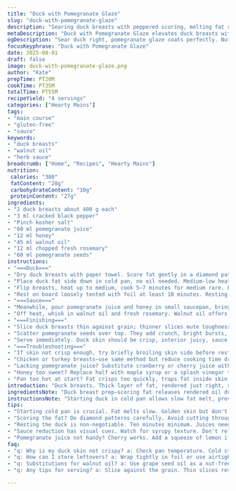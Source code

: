 ```yaml
---
title: "Duck with Pomegranate Glaze"
slug: "duck-with-pomegranate-glaze"
description: "Searing duck breasts with peppered scoring, melting fat slowly till skin crackles. Pomegranate-honey reduction stirred down to syrup, oil blended in with fresh herbs. Garnished with juicy pomegranate seeds and tangy fresh rosemary adding a woodsy twist. Duck sliced thin, rested well before serving. Replaced olive oil with walnut oil for a deeper nuttiness, swapped parsley for rosemary. Slightly less honey, more tartness held in tartaric punch of acid. Small timing changes to render fat just right and keep meat tender. Equally gluten, nut, egg, dairy free if you swap walnut oil back out. A method teaching to read meat, bubbles, aromas—not a watch timer."
metaDescription: "Duck with Pomegranate Glaze elevates duck breasts with a rich glaze. Crunchy seeds, nutty oil. Master fat rendering for moist meat."
ogDescription: "Sear duck right, pomegranate glaze coats perfectly. Nutty oil swaps, fresh herbs push flavors. A dish that sings savory and sweet."
focusKeyphrase: "Duck with Pomegranate Glaze"
date: 2025-08-01
draft: false
image: duck-with-pomegranate-glaze.png
author: "Kate"
prepTime: PT20M
cookTime: PT35M
totalTime: PT55M
recipeYield: "4 servings"
categories: ["Hearty Mains"]
tags:
- "main course"
- "gluten-free"
- "sauce"
keywords:
- "duck breasts"
- "walnut oil"
- "herb sauce"
breadcrumb: ["Home", "Recipes", "Hearty Mains"]
nutrition: 
 calories: "380"
 fatContent: "28g"
 carbohydrateContent: "10g"
 proteinContent: "27g"
ingredients:
- "2 duck breasts about 400 g each"
- "3 ml cracked black pepper"
- "Pinch kosher salt"
- "60 ml pomegranate juice"
- "12 ml honey"
- "45 ml walnut oil"
- "12 ml chopped fresh rosemary"
- "60 ml pomegranate seeds"
instructions:
- "===Duck==="
- "Dry duck breasts with paper towel. Score fat gently in a diamond pattern keeping meat intact, no slicing through. Sprinkle cracked pepper evenly. Salt lightly; salt draws moisture but too much ruins skin crisping."
- "Place duck fat side down in cold pan, no oil needed. Medium-low heat is key — fat renders slowly, skin turning golden, bubbling softly, not burning. Listen for steady sizzle, no shrieking. Render for about 18–20 minutes till most fat liquefies and skin puckers tightly."
- "Flip breasts, heat up to medium, cook 5–7 minutes for medium rare. Press gently with spatula; gives feedback on firmness. Too soft — needs longer; too firm — overcooked."
- "Rest on board loosely tented with foil at least 10 minutes. Resting lets juices redistribute, keeps slices moist versus liquid escaping on cutting."
- "===Sauce==="
- "Meanwhile, pour pomegranate juice and honey in small saucepan, bring to boil. Reduce to low simmer. Watch: beads forming around edges turn syrupy, sticky coating on spoon indicates reduction done — roughly half original volume."
- "Off heat, whisk in walnut oil and fresh rosemary. Walnut oil offers richness and earthiness, switch from olive for twist. Rosemary's piney aroma balances sweet sour glaze. No parsley here—too mild."
- "===Finishing==="
- "Slice duck breasts thin against grain; thinner slices mute toughness, reveal medium rare pink. Arrange on plates, drizzle warm sauce generously over slices."
- "Scatter pomegranate seeds over top. They add crunch, bright bursts, visual contrast. If seeds unavailable, fresh raspberries or red currants work as alternatives."
- "Serve immediately. Duck skin should be crisp, interior juicy, sauce slick sheen with herb flecks. No lingering raw fat taste means rendering was done right."
- "===Troubleshooting==="
- "If skin not crisp enough, try briefly broiling skin side before resting but watch closely to prevent burning."
- "Chicken or turkey breasts—use same method but reduce cooking time drastically; leaner meat cooks faster."
- "Lacking pomegranate juice? Substitute cranberry or cherry juice with added squeeze of lemon for acidity."
- "Honey too sweet? Replace half with maple syrup or a splash vinegar to keep balance."
- "Pan too hot at start? Fat crisps too quickly, traps fat inside skin making leathery layers; cold start essential."
introduction: "Duck breasts. Thick layer of fat, rendered just right, skin crisping into crackly sheets. Finger pressing for doneness, no guesswork. Sweet-tart reduction bubbling, honey and pomegranate juice shrink into glossy glaze. Walnut oil swaps the usual olive; earthy, richer, fills aroma. Rosemary chopped fresh, not dried, adds piney punch echoing forest floor. Sear gently on cold pan starts, patience key to not scorching skin or undercooking. Slicing thin keeps chew manageable. Seeds pop fresh bite, scarlet jewels bursting on tongue. Backup pan tips, juice subs, little dosing adjustments weave flexibility. Kitchen sounds from sizzle to syrup drizzle, scents from fat rendering to fresh herb burst. Practical. No fluff. Just what works in action."
ingredientsNote: "Duck breast prep—scoring fat releases rendered oil during cooking but prevents curling. Pepper freshly cracked is essential; pre-ground dulls. Rare to medium rare preferred to avoid dryness, use touch test or thermometer for precision. Substitute walnut oil for olive to deepen flavor profile; if nut allergies present, grape seed oil is neutral choice. Rosemary chosen over parsley for its strong aroma balancing sweet reduction. Pomegranate juice reduction relies on watching viscosity; thickness near syrup stage signals readiness. Honey sweetens but use less if liking more acid; mix maple syrup or drizzle vinegar for sharpness. Pomegranate seeds for texture; frozen berries usable if fresh not in season."
instructionsNote: "Starting duck in cold pan allows slow fat melt, prevents hot spots and burnt skin. Scoring technique maximizes surface area without cutting meat, making skin crispy but meat juicy. Rendering fat properly produces crackle with no greasy film. Flip once, cook short time for interior, rest crucial—no skipping this step or juices spill on plate. Sauce reduction driven by visual cues and bubble action—no timers. Adding oil and herbs off-heat preserves delicate flavors and sheen. Slicing against grain breaks fibres, easier on teeth. Garnish last moment for freshness and crunch contrast. Tweaks suggested shift sweetness to acidity ratio and adjust herb power. Practical notes on substitutions for home cooks facing pantry limits. Avoid common error of rushing fat rendering or overcrowding pan to maintain even cooking."
tips:
- "Starting cold pan is crucial. Fat melts slow. Golden skin but don't rush it. Listen for steady sizzle, no loud frying sounds. Once skin puckers, render longer. Keeps duck juicy."
- "Scoring the fat? Do diamond patterns carefully. Avoid cutting through meat. Opens it up for rendering while keeping it intact. Pepper’s fresh crack is a must. Cuts dull flavor."
- "Resting the duck is non-negotiable. Ten minutes minimum. Juices need time to settle. Slicing too soon? All those juices spill out. Create a mess and rubbery bites."
- "Sauce reduction has visual cues. Watch for syrupy texture. Don't rely on time. If too sticky, add a splash of stock or water. Infuse more depth; avoids clumping."
- "Pomegranate juice not handy? Cherry works. Add a squeeze of lemon if you're missing acidity. Need honey less sweet? Try maple or vinegar for less sugary balance."
faq:
- "q: Why is my duck skin not crispy? a: Check pan temperature. Cold starts work best. If too hot, skin burns fast trapping fat inside."
- "q: How can I store leftovers? a: Wrap tightly in foil or use airtight containers. Fridge keeps for a few days. Reheat gently to keep skin crispy."
- "q: Substitutions for walnut oil? a: Use grape seed oil as a nut-free alternative. Olive oil? Less depth. Still, functional but changes the flavor profile."
- "q: Any tips for serving? a: Slice against the grain. Thin slices reveal medium rare nicely. Drizzle sauce warm, garnish right before plating for fresh contrast."

---
```

